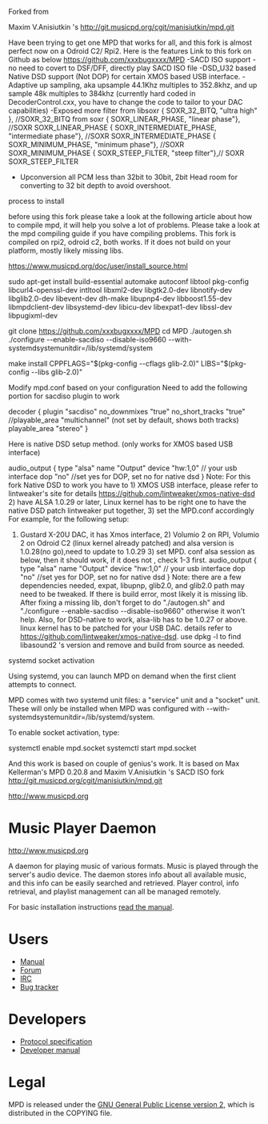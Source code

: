 Forked from 

Maxim V.Anisiutkin 's   http://git.musicpd.org/cgit/manisiutkin/mpd.git


Have been trying to get one MPD that works for all, and this fork is almost perfect now on a Odroid C2/ Rpi2.
Here is the features
Link to this fork on Github as below
https://github.com/xxxbugxxxx/MPD
-SACD ISO support -no need to covert to DSF/DFF, directly play SACD ISO file -DSD_U32 based Native DSD support (Not DOP) for certain XMOS based USB interface.
-Adaptive up sampling, aka upsample 44.1Khz multiples to 352.8khz, and up sample 48k multiples to 384khz (currently hard coded in DecoderControl.cxx, you have to change the code to tailor to your DAC capabilities) 
-Exposed more filter from libsoxr 
  { SOXR_32_BITQ, "ultra high" }, //SOXR_32_BITQ from soxr
  { SOXR_LINEAR_PHASE, "linear phase"}, //SOXR SOXR_LINEAR_PHASE 
  { SOXR_INTERMEDIATE_PHASE, "intermediate phase"}, //SOXR SOXR_INTERMEDIATE_PHASE
  { SOXR_MINIMUM_PHASE, "minimum phase"}, //SOXR SOXR_MINIMUM_PHASE
  { SOXR_STEEP_FILTER, "steep filter"},// SOXR SOXR_STEEP_FILTER

- Upconversion all PCM less than 32bit to 30bit, 2bit Head room for converting to 32 bit depth to avoid overshoot.


process to install

before using this fork please take a look at the following article about how to compile mpd, it will help you solve a lot of problems. Please take a look at the mpd compiling guide if you have compiling problems. This fork is compiled on rpi2, odroid c2, both works. If it does not build on your platform, mostly likely missing libs.

https://www.musicpd.org/doc/user/install_source.html



sudo apt-get install build-essential automake autoconf libtool pkg-config libcurl4-openssl-dev intltool libxml2-dev libgtk2.0-dev libnotify-dev libglib2.0-dev libevent-dev dh-make libupnp4-dev libboost1.55-dev libmpdclient-dev libsystemd-dev libicu-dev libexpat1-dev libssl-dev libpugixml-dev



git clone https://github.com/xxxbugxxxx/MPD cd MPD
./autogen.sh 
./configure --enable-sacdiso --disable-iso9660 --with-systemdsystemunitdir=/lib/systemd/system

make install CPPFLAGS="$(pkg-config --cflags glib-2.0)" LIBS="$(pkg-config --libs glib-2.0)"


Modify mpd.conf based on your configuration
Need to add the following portion for sacdiso plugin to work

decoder { 
plugin "sacdiso" 
no_downmixes "true" 
no_short_tracks "true" 
//playable_area "multichannel" (not set by default, shows both tracks) 
playable_area "stereo" }

Here is native DSD setup method. (only works for XMOS based USB interface)

audio_output {
type "alsa"
name "Output"
device "hw:1,0" // your usb interface
dop "no" //set yes for DOP, set no for native dsd
}
Note: For this fork Native DSD to work you have to 1) XMOS USB interface, please refer to lintweaker's site for details
https://github.com/lintweaker/xmos-native-dsd
2) have ALSA 1.0.29 or later, Linux kernel has to be right one to have the native DSD patch lintweaker put together,
3) set the MPD.conf accordingly
For example, for the following setup:
1) Gustard X-20U DAC, it has Xmos interface, 2) Volumio 2 on RPI, Volumio 2 on Odroid C2 (linux kernel already patched) and alsa version is 1.0.28(no go),need to update to 1.0.29 3) set MPD. conf alsa session as below, then it should work, if it does not , check 1-3 first.
audio_output {
type "alsa" name "Output" device "hw:1,0" // your usb interface dop "no" //set yes for DOP, set no for native dsd
}
Note: there are a few dependencies needed,
expat, libupnp, glib2.0, and glib2.0 path may need to be tweaked. If there is build error, most likely it is missing lib.
After fixing a missing lib, don't forget to do "./autogen.sh" and "./configure --enable-sacdiso --disable-iso9660"
otherwise it won't help.
Also, for DSD-native to work, alsa-lib has to be 1.0.27 or above. linux kernel has to be patched for your USB DAC.
details refer to https://github.com/lintweaker/xmos-native-dsd.
use dpkg -l to find libasound2 's version and remove and build from source as needed.

systemd socket activation

Using systemd, you can launch MPD on demand when the first client attempts to connect.

MPD comes with two systemd unit files: a "service" unit and a "socket" unit. These will only be installed when MPD was configured with --with-systemdsystemunitdir=/lib/systemd/system.

To enable socket activation, type:

systemctl enable mpd.socket
systemctl start mpd.socket


And this work is based on couple of genius's work.
It is based on Max Kellerman's MPD 0.20.8
and Maxim V.Anisiutkin 's SACD ISO fork http://git.musicpd.org/cgit/manisiutkin/mpd.git



http://www.musicpd.org
# Music Player Daemon

http://www.musicpd.org

A daemon for playing music of various formats.  Music is played through the 
server's audio device.  The daemon stores info about all available music, 
and this info can be easily searched and retrieved.  Player control, info
retrieval, and playlist management can all be managed remotely.

For basic installation instructions
[read the manual](https://www.musicpd.org/doc/user/install.html).

# Users

- [Manual](http://www.musicpd.org/doc/user/)
- [Forum](http://forum.musicpd.org/)
- [IRC](irc://chat.freenode.net/#mpd)
- [Bug tracker](https://github.com/MusicPlayerDaemon/MPD/issues/)

# Developers

- [Protocol specification](http://www.musicpd.org/doc/protocol/)
- [Developer manual](http://www.musicpd.org/doc/developer/)

# Legal

MPD is released under the
[GNU General Public License version 2](https://www.gnu.org/licenses/gpl-2.0.txt),
which is distributed in the COPYING file.
